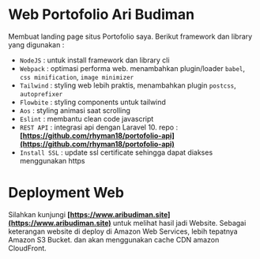 # Web Portofolio Ari Budiman

Membuat landing page situs Portofolio saya. Berikut framework dan library yang digunakan :

- `NodeJS` : untuk install framework dan library cli
- `Webpack` : optimasi performa web. menambahkan plugin/loader `babel`, `css minification`, `image minimizer`
- `Tailwind` : styling web lebih praktis, menambahkan plugin `postcss`, `autoprefixer`
- `Flowbite` : styling components untuk tailwind
- `Aos` : styling animasi saat scrolling
- `Eslint` : membantu clean code javascript
- `REST API` : integrasi api dengan Laravel 10. repo : **[https://github.com/rhyman18/portofolio-api](https://github.com/rhyman18/portofolio-api)**
- `Install SSL` : update ssl certificate sehingga dapat diakses menggunakan https

# Deployment Web

Silahkan kunjungi **[https://www.aribudiman.site](https://www.aribudiman.site)** untuk melihat hasil jadi Website. Sebagai keterangan website di deploy di Amazon Web Services, lebih tepatnya Amazon S3 Bucket. dan akan menggunakan cache CDN amazon CloudFront.
